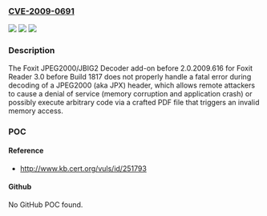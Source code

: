 ### [CVE-2009-0691](https://cve.mitre.org/cgi-bin/cvename.cgi?name=CVE-2009-0691)
![](https://img.shields.io/static/v1?label=Product&message=n%2Fa&color=blue)
![](https://img.shields.io/static/v1?label=Version&message=n%2Fa&color=blue)
![](https://img.shields.io/static/v1?label=Vulnerability&message=n%2Fa&color=brighgreen)

### Description

The Foxit JPEG2000/JBIG2 Decoder add-on before 2.0.2009.616 for Foxit Reader 3.0 before Build 1817 does not properly handle a fatal error during decoding of a JPEG2000 (aka JPX) header, which allows remote attackers to cause a denial of service (memory corruption and application crash) or possibly execute arbitrary code via a crafted PDF file that triggers an invalid memory access.

### POC

#### Reference
- http://www.kb.cert.org/vuls/id/251793

#### Github
No GitHub POC found.

